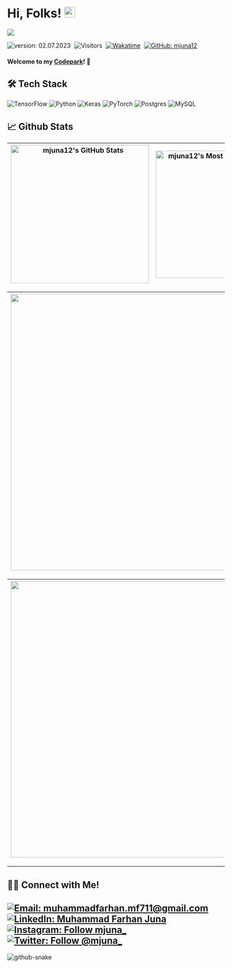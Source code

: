 # Hi, Folks! [<img src="https://media.giphy.com/media/hvRJCLFzcasrR4ia7z/giphy.gif" width="25px" height="25px">](https://mjuna12.github.io/)

<img src="https://raw.githubusercontent.com/Asmit2952/Asmit2952/master/src/header_.png?token=ATQS65TR7ETTG5RLJUDIDBLBN34HE">

![version: 02.07.2023](https://img.shields.io/badge/version-02.07.2023-informational)&nbsp;
![Visitors](https://komarev.com/ghpvc/?username=mjuna12&style=flat&label=visitors)&nbsp;
[![Wakatime](https://wakatime.com/badge/user/86dab614-3d73-414f-ac95-9d23f118db89.svg)](https://wakatime.com/@mjunaa)&nbsp;
[![GitHub: mjuna12](https://img.shields.io/github/followers/mjuna12?label=follow&style=social)](https://github.com/mjuna12)&nbsp;

#### Welcome to my [Codepark](https://mjuna12.github.io/)! 🏡

## 🛠 Tech Stack
  ![TensorFlow](https://img.shields.io/badge/TensorFlow-%23FF6F00.svg?style=for-the-badge&logo=TensorFlow&logoColor=white)
  ![Python](https://img.shields.io/badge/python-3670A0?style=for-the-badge&logo=python&logoColor=ffdd54)
  ![Keras](https://img.shields.io/badge/Keras-%23D00000.svg?style=for-the-badge&logo=Keras&logoColor=white)
  ![PyTorch](https://img.shields.io/badge/PyTorch-%23EE4C2C.svg?style=for-the-badge&logo=PyTorch&logoColor=white)
  ![Postgres](https://img.shields.io/badge/postgres-%23316192.svg?style=for-the-badge&logo=postgresql&logoColor=white)
  ![MySQL](https://img.shields.io/badge/mysql-%2300f.svg?style=for-the-badge&logo=mysql&logoColor=white)
## 📈 Github Stats
  
| <img align="center" width="320px" src="https://github-readme-stats-eight-theta.vercel.app/api?username=mjuna12&show_icons=true&hide_border=true&theme=radical&include_all_commits=true&count_private=true" alt="mjuna12's GitHub Stats"> | <img align="center" width="295px" src="https://github-readme-stats-eight-theta.vercel.app/api/top-langs/?username=mjuna12&langs_count=8&layout=compact&hide_border=true&theme=radical" alt="mjuna12's Most Used Language">
| ------------- | ------------- |  

| <img width="640px" src="https://github-readme-streak-stats.herokuapp.com/?user=mjuna12&hide_border=true&theme=radical">
| ------------- |

| [<img align="center" width="640px" src="https://github-readme-stats.vercel.app/api/wakatime?username=mjunaa&layout=compact&hide_border=true&theme=radical">](https://wakatime.com/@mjunaaa)
| ------------- |

---

<!-- ![mjuna12's GitHub activity graph](https://activity-graph.herokuapp.com/graph?username=mjuna12&hide_border=true&theme=redical) -->

## 🤝🏻 Connect with Me!
[![Email: muhammadfarhan.mf711@gmail.com](https://img.shields.io/badge/-mjuna12@gmail.com-D14836?style=flat&logo=Gmail&logoColor=white)](mailto:muhammadfarhan.mf711@gmail.com)
[![LinkedIn: Muhammad Farhan Juna](https://img.shields.io/badge/-LinkedIn-blue?style=flat&logo=Linkedin&logoColor=white&link=https://www.linkedin.com/in/muhammadfarhanjuna/)](https://www.linkedin.com/in/muhammadfarhanjuna/)&nbsp;
[![Instagram: Follow mjuna_](https://img.shields.io/badge/-Instagram-E4405F?style=flat&logo=Instagram&logoColor=white)](https://www.instagram.com/mjuna_)&nbsp;
[![Twitter: Follow @mjuna_](https://img.shields.io/twitter/follow/mjuna12?style=social)](https://twitter.com/mjuna_)
---

<picture>
  <source media="(prefers-color-scheme: dark)" srcset="github-snake-dark.svg" />
  <source media="(prefers-color-scheme: light)" srcset="github-snake.svg" />
  <img alt="github-snake" src="github-snake.svg" />
</picture>
